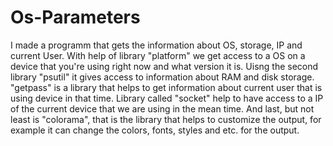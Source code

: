 # Os-Parameters
I made a programm that gets the information about OS, storage, IP and current User.
With help of library "platform" we get access to a OS on a device that you're using right now and what version it is.
Uisng the second library "psutil" it gives access to information about RAM and disk storage.
"getpass" is a library that helps to get information about current user that is using device in that time.
Library called "socket" help to have access to a IP of the current device that we are using in the mean time.
And last, but not least is "colorama", that is the library that helps to customize the output, for example it can change the colors, fonts, styles and etc. for the output.
